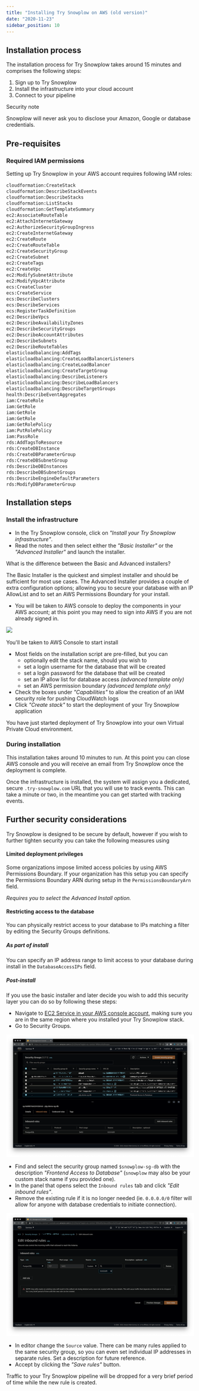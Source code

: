 ```yaml
---
title: "Installing Try Snowplow on AWS (old version)"
date: "2020-11-23"
sidebar_position: 10
---
```


## Installation process

The installation process for Try Snowplow takes around 15 minutes and comprises the following steps:

1. Sign up to Try Snowplow
2. Install the infrastructure into your cloud account
3. Connect to your pipeline

Security note

Snowplow will never ask you to disclose your Amazon, Google or database credentials.

## Pre-requisites

### Required IAM permissions

Setting up Try Snowplow in your AWS account requires following IAM roles:

```text
cloudformation:CreateStack
cloudformation:DescribeStackEvents
cloudformation:DescribeStacks
cloudformation:ListStacks
cloudformation:GetTemplateSummary
ec2:AssociateRouteTable
ec2:AttachInternetGateway
ec2:AuthorizeSecurityGroupIngress
ec2:CreateInternetGateway
ec2:CreateRoute
ec2:CreateRouteTable
ec2:CreateSecurityGroup
ec2:CreateSubnet
ec2:CreateTags
ec2:CreateVpc
ec2:ModifySubnetAttribute
ec2:ModifyVpcAttribute
ecs:CreateCluster
ecs:CreateService
ecs:DescribeClusters
ecs:DescribeServices
ecs:RegisterTaskDefinition
ec2:DescribeVpcs
ec2:DescribeAvailabilityZones
ec2:DescribeSecurityGroups
ec2:DescribeAccountAttributes
ec2:DescribeSubnets
ec2:DescribeRouteTables
elasticloadbalancing:AddTags
elasticloadbalancing:CreateLoadBalancerListeners
elasticloadbalancing:CreateLoadBalancer
elasticloadbalancing:CreateTargetGroup
elasticloadbalancing:DescribeListeners
elasticloadbalancing:DescribeLoadBalancers
elasticloadbalancing:DescribeTargetGroups
health:DescribeEventAggregates
iam:CreateRole
iam:GetRole
iam:GetRole
iam:GetRole
iam:GetRolePolicy
iam:PutRolePolicy
iam:PassRole
rds:AddTagsToResource
rds:CreateDBInstance
rds:CreateDBParameterGroup
rds:CreateDBSubnetGroup
rds:DescribeDBInstances
rds:DescribeDBSubnetGroups
rds:DescribeEngineDefaultParameters
rds:ModifyDBParameterGroup
```

## Installation steps

### Install the infrastructure

- In the Try Snowplow console, click on _"Install your Try Snowplow infrastructure"_.
- Read the notes and then select either the _"Basic Installer"_ or the _"Advanced Installer"_ and launch the installer.

What is the difference between the Basic and Advanced installers?

The Basic Installer is the quickest and simplest installer and should be sufficient for most use cases. The Advanced Installer provides a couple of extra configuration options; allowing you to secure your database with an IP AllowList and to set an AWS Permissions Boundary for your install.

- You will be taken to AWS console to deploy the components in your AWS account; at this point you may need to sign into AWS if you are not already signed in.

![](images/Screenshot-2021-01-12-at-08.37.35.jpg)

You'll be taken to AWS Console to start install

- Most fields on the installation script are pre-filled, but you can
    - optionally edit the stack name, should you wish to
    - set a login username for the database that will be created
    - set a login password for the database that will be created
    - set an IP allow list for database access _(advanced template only)_
    - set an AWS permission boundary _(advanced template only)_
- Check the boxes under _"Capabilities"_ to allow the creation of an IAM security role for pushing CloudWatch logs
- Click _"Create stack"_ to start the deployment of your Try Snowplow application

You have just started deployment of Try Snowplow into your own Virtual Private Cloud environment.

### During installation

This installation takes around 10 minutes to run. At this point you can close AWS console and you will receive an email from Try Snowplow once the deployment is complete.

Once the infrastructure is installed, the system will assign you a dedicated, secure `.try-snowplow.com` URL that you will use to track events. This can take a minute or two, in the meantime you can get started with tracking events.

## Further security considerations

Try Snowplow is designed to be secure by default, however if you wish to further tighten security you can take the following measures using

#### Limited deployment privileges

Some organizations impose limited access policies by using AWS Permissions Boundary. If your organization has this setup you can specify the Permissions Boundary ARN during setup in the `PermissionsBoundaryArn` field.

_Requires you to select the Advanced Install _option_._

#### Restricting access to the database

You can physically restrict access to your database to IPs matching a filter by editing the Security Groups definitions.

##### As part of install

You can specify an IP address range to limit access to your database during install in the `DatabaseAccessIPs` field.

##### Post-install

If you use the basic installer and later decide you wish to add this security layer you can do so by following these steps:

- Navigate to [EC2 Service in your AWS console account](https://console.aws.amazon.com/ec2/v2/home), making sure you are in the same region where you installed your Try Snowplow stack.
- Go to Security Groups.

![](images/Screen-Shot-2020-10-20-at-09.45.43.png)

- Find and select the security group named `$snowplow-sg-db` with the description _"Frontend Access to Database"_ (`snowplow` may also be your custom stack name if you provided one).
- In the panel that opens select the `Inbound rules` tab and click _"Edit inbound rules"_.
- Remove the existing rule if it is no longer needed (ie. `0.0.0.0/0` filter will allow for anyone with database credentials to initiate connection).

![](images/Screen-Shot-2020-10-20-at-09.45.56.png)

- In editor change the `Source` value. There can be many rules applied to the same security group, so you can even set individual IP addresses in separate rules. Set a description for future reference.
- Accept by clicking the _"Save rules"_ button.

Traffic to your Try Snowplow pipeline will be dropped for a very brief period of time while the new rule is created.
